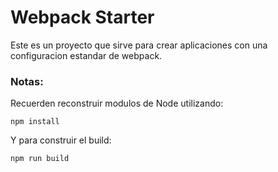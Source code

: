# Webpack Starter

Este es un proyecto que sirve para crear aplicaciones con una configuracion estandar de webpack.

### Notas:
Recuerden reconstruir modulos de Node utilizando:
```
npm install
```
Y para construir el build:
```
npm run build
```